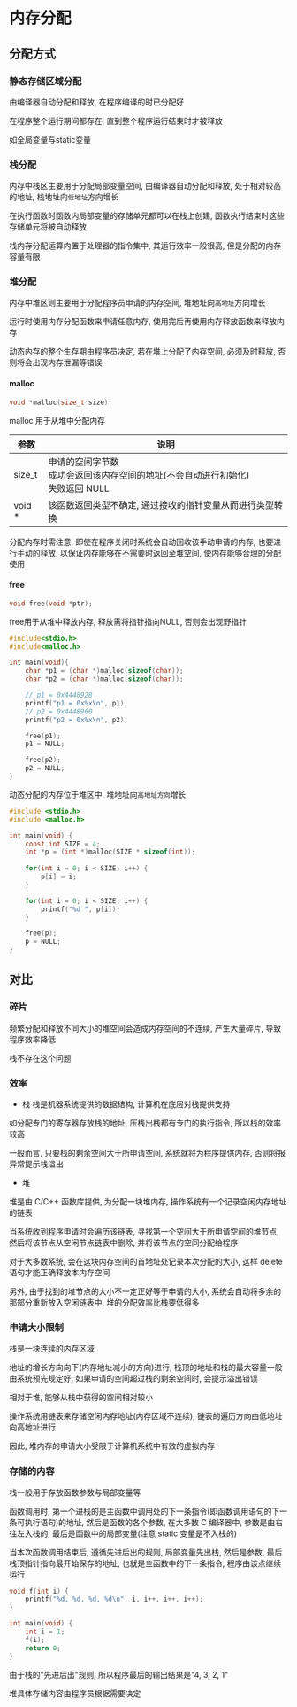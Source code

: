 <!--
 * @Description: 
 * @Version: 1.0
 * @Author: DaLao
 * @Email:  
 * @Date: 2021-02-11 21:50:35
 * @LastEditors: dalao_li
 * @LastEditTime: 2023-06-04 01:06:06
-->

# 内存分配

## 分配方式

### 静态存储区域分配

由编译器自动分配和释放, 在程序编译的时已分配好

在程序整个运行期间都存在, 直到整个程序运行结束时才被释放

如全局变量与static变量

### 栈分配

内存中栈区主要用于分配局部变量空间, 由编译器自动分配和释放, 处于相对较高的地址, 栈地址向`低地址`方向增长

在执行函数时函数内局部变量的存储单元都可以在栈上创建, 函数执行结束时这些存储单元将被自动释放

栈内存分配运算内置于处理器的指令集中, 其运行效率一般很高, 但是分配的内存容量有限

### 堆分配

内存中堆区则主要用于分配程序员申请的内存空间, 堆地址向`高地址`方向增长

运行时使用内存分配函数来申请任意内存, 使用完后再使用内存释放函数来释放内存

动态内存的整个生存期由程序员决定, 若在堆上分配了内存空间, 必须及时释放, 否则将会出现内存泄漏等错误

#### malloc

```c
void *malloc(size_t size);
```

malloc 用于从堆中分配内存

| 参数   | 说明                                                                                |
| ------ | ----------------------------------------------------------------------------------- |
| size_t | 申请的空间字节数<br>成功会返回该内存空间的地址(不会自动进行初始化)<br>失败返回 NULL |
| void * | 该函数返回类型不确定, 通过接收的指针变量从而进行类型转换                            |

分配内存时需注意, 即使在程序关闭时系统会自动回收该手动申请的内存, 也要进行手动的释放, 以保证内存能够在不需要时返回至堆空间, 使内存能够合理的分配使用

#### free

```c
void free(void *ptr);
```

free用于从堆中释放内存, 释放需将指针指向NULL, 否则会出现野指针

```c
#include<stdio.h>
#include<malloc.h>

int main(void){
    char *p1 = (char *)malloc(sizeof(char));
    char *p2 = (char *)malloc(sizeof(char));

    // p1 = 0x4448928
    printf("p1 = 0x%x\n", p1);
    // p2 = 0x4448960
    printf("p2 = 0x%x\n", p2);

    free(p1);
    p1 = NULL;

    free(p2);
    p2 = NULL;
}
```

动态分配的内存位于堆区中, 堆地址向`高地址方向`增长

```c
#include <stdio.h>
#include <malloc.h>

int main(void) {
    const int SIZE = 4;
    int *p = (int *)malloc(SIZE * sizeof(int));
    
    for(int i = 0; i < SIZE; i++) {
        p[i] = i;
    }

    for(int i = 0; i < SIZE; i++) {
        printf("%d ", p[i]);
    }

    free(p);
    p = NULL;
}
```

## 对比

### 碎片

频繁分配和释放不同大小的堆空间会造成内存空间的不连续, 产生大量碎片, 导致程序效率降低

栈不存在这个问题

### 效率

- 栈
栈是机器系统提供的数据结构, 计算机在底层对栈提供支持

如分配专门的寄存器存放栈的地址, 压栈出栈都有专门的执行指令, 所以栈的效率较高

一般而言, 只要栈的剩余空间大于所申请空间, 系统就将为程序提供内存, 否则将报异常提示栈溢出

- 堆

堆是由 C/C++ 函数库提供, 为分配一块堆内存, 操作系统有一个记录空闲内存地址的链表

当系统收到程序申请时会遍历该链表, 寻找第一个空间大于所申请空间的堆节点, 然后将该节点从空闲节点链表中删除, 并将该节点的空间分配给程序

对于大多数系统, 会在这块内存空间的首地址处记录本次分配的大小, 这样 delete 语句才能正确释放本内存空间

另外, 由于找到的堆节点的大小不一定正好等于申请的大小, 系统会自动将多余的那部分重新放入空闲链表中, 堆的分配效率比栈要低得多

### 申请大小限制

栈是一块连续的内存区域

地址的增长方向向下(内存地址减小的方向)进行, 栈顶的地址和栈的最大容量一般由系统预先规定好, 如果申请的空间超过栈的剩余空间时, 会提示溢出错误

相对于堆, 能够从栈中获得的空间相对较小

操作系统用链表来存储空闲内存地址(内存区域不连续), 链表的遍历方向由低地址向高地址进行

因此, 堆内存的申请大小受限于计算机系统中有效的虚拟内存

### 存储的内容

栈一般用于存放函数参数与局部变量等

函数调用时, 第一个进栈的是主函数中调用处的下一条指令(即函数调用语句的下一条可执行语句)的地址, 然后是函数的各个参数, 在大多数 C 编译器中, 参数是由右往左入栈的, 最后是函数中的局部变量(注意 static 变量是不入栈的)

当本次函数调用结束后, 遵循先进后出的规则, 局部变量先出栈, 然后是参数, 最后栈顶指针指向最开始保存的地址, 也就是主函数中的下一条指令, 程序由该点继续运行

```c
void f(int i) {
    printf("%d, %d, %d, %d\n", i, i++, i++, i++);
}

int main(void) {
    int i = 1;
    f(i);
    return 0;
}
```

由于栈的"先进后出"规则, 所以程序最后的输出结果是"4, 3, 2, 1"

堆具体存储内容由程序员根据需要决定
